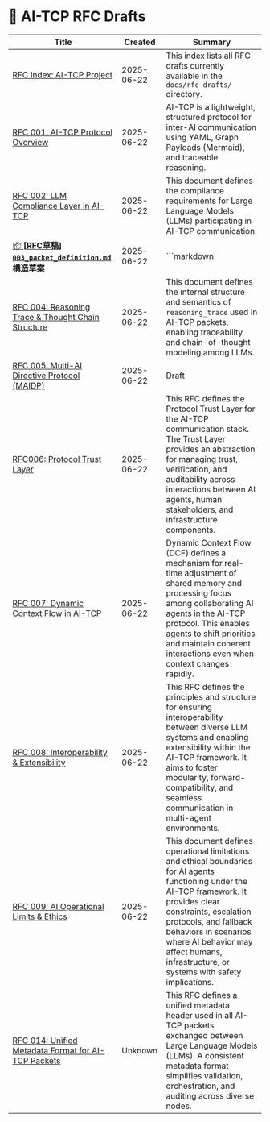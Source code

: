 # 📑 AI-TCP RFC Drafts

| Title | Created | Summary |
| ----- | ------- | ------- |
| [RFC Index: AI-TCP Project](000_rfc_index.md) | 2025-06-22 | This index lists all RFC drafts currently available in the `docs/rfc_drafts/` directory. |
| [RFC 001: AI-TCP Protocol Overview](001_ai_tcp_overview.md) | 2025-06-22 | AI-TCP is a lightweight, structured protocol for inter-AI communication using YAML, Graph Payloads (Mermaid), and traceable reasoning. |
| [RFC 002: LLM Compliance Layer in AI-TCP](002_llm_compliance.md) | 2025-06-22 | This document defines the compliance requirements for Large Language Models (LLMs) participating in AI-TCP communication. |
| [📦 **[RFC草稿] `003_packet_definition.md` 構造草案**](003_packet_definition.md) | 2025-06-22 | ```markdown |
| [RFC 004: Reasoning Trace & Thought Chain Structure](004_reasoning_trace_structure.md) | 2025-06-22 | This document defines the internal structure and semantics of `reasoning_trace` used in AI-TCP packets, enabling traceability and chain-of-thought modeling among LLMs. |
| [RFC 005: Multi-AI Directive Protocol (MAIDP)](005_multi_ai_directive.md) | 2025-06-22 | Draft |
| [RFC006: Protocol Trust Layer](006_trust_layer_protocol.md) | 2025-06-22 | This RFC defines the Protocol Trust Layer for the AI-TCP communication stack. The Trust Layer provides an abstraction for managing trust, verification, and auditability across interactions between AI agents, human stakeholders, and infrastructure components. |
| [RFC 007: Dynamic Context Flow in AI-TCP](007_dynamic_context_flow.md) | 2025-06-22 | Dynamic Context Flow (DCF) defines a mechanism for real-time adjustment of shared memory and processing focus among collaborating AI agents in the AI-TCP protocol. This enables agents to shift priorities and maintain coherent interactions even when context changes rapidly. |
| [RFC 008: Interoperability & Extensibility](008_interop_extensibility.md) | 2025-06-22 | This RFC defines the principles and structure for ensuring interoperability between diverse LLM systems and enabling extensibility within the AI-TCP framework. It aims to foster modularity, forward-compatibility, and seamless communication in multi-agent environments. |
| [RFC 009: AI Operational Limits & Ethics](009_ai_operational_limits.md) | 2025-06-22 | This document defines operational limitations and ethical boundaries for AI agents functioning under the AI-TCP framework. It provides clear constraints, escalation protocols, and fallback behaviors in scenarios where AI behavior may affect humans, infrastructure, or systems with safety implications. |
| [RFC 014: Unified Metadata Format for AI-TCP Packets](014_metadata_format.md) | Unknown | This RFC defines a unified metadata header used in all AI-TCP packets exchanged between Large Language Models (LLMs). A consistent metadata format simplifies validation, orchestration, and auditing across diverse nodes. |
